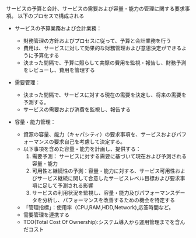 サービスの予算と会計、サービスの需要および容量・能力の管理に関する要求事項。
以下のプロセスで構成される

- サービスの予算業務および会計業務：
  - 財務管理の方針およびプロセスに従って、予算と会計業務を行う
  - 費用は、サービスに対して効果的な財務管理および意思決定ができるように予算化する
  - 決まった間隔で、予算に照らして実際の費用を監視・報告し、財務予測をレビューし、費用を管理する

- 需要管理：
  - 決まった間隔で、サービスに対する現在の需要を決定し、将来の需要を予測する。
  - サービスの需要および消費を監視し、報告する

- 容量・能力管理：
  - 資源の容量、能力（キャパシティ）の要求事項を、サービスおよびパフォーマンスの要求自己を考慮して決定する。
  - 以下事項を含めた容量・能力を計画し、提供する：
    1. 需要予測： サービスに対する需要に基づいて現在および予測される容量・能力
    2. 可用性と継続性の予測：容量・能力に対する、サービス可用性およびサービス継続に関して合意したサービスレベル目標および要求事項に足して予測される影響
    3. サービスの利用状況を監視し、容量・能力及びパフォーマンスデータを分析し、パフォーマンスを改善するための機会を特定する
   - 「管理指標」：使用率（CPU,RAM,HDD,Network),応答時間など。
   - 需要管理を連携する
   - TCO(Total Cost Of Ownership):システム導入から運用管理までを含んだコスト
